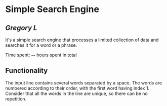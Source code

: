 # Simple Search Engine

## *Gregory L*

It's a simple search engine that processes a limited collection of data and searches it for a word or a phrase.

Time spent: **--** hours spent in total

## Functionality

The input line contains several words separated by a space. 
The words are numbered according to their order, with the first word having index 1. 
Consider that all the words in the line are unique, so there can be no repetition.